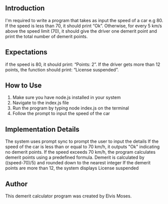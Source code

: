  ## Introduction 
  I'm required to write a program that takes as input the speed of a car e.g 80. If the speed is less than 70, it should print “Ok”. Otherwise, for every 5 km/s above the speed limit (70), it should give the driver one demerit point and print the total number of demerit points.
## Expectations
if the speed is 80, it should print: “Points: 2”. If the driver gets more than 12 points, the function should print: “License suspended”.
## How to Use
1. Make sure you have node.js installed in your system
2. Navigate to the index.js file
3. Run the program by typing node index.js on the terminal
4. Follow the prompt to input the speed of the car
## Implementation Details
The system uses prompt sync to prompt the user to input the details
If the speed of the car is less than or equal to 70 km/h, it outputs "Ok" indicating no demerit points.
If the speed exceeds 70 km/h, the program calculates demerit points using a predefined formula.
Demerit is calculated by ((speed-70)/5) and rounded down to the nearest integer
If the demerit points are more than 12, the system displays License suspended
## Author
This demerit calculator program was created by Elvis Moses.


